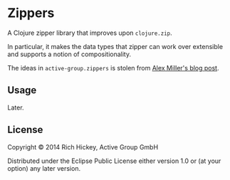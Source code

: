# Zippers

A Clojure zipper library that improves upon `clojure.zip`.

In particular, it makes the data types that zipper can work over
extensible and supports a notion of compositionality.

The ideas in `active-group.zippers` is stolen from [Alex Miller's blog
post](http://tech.puredanger.com/2010/10/22/zippers-with-records-in-clojure/).

## Usage

Later.

## License

Copyright © 2014 Rich Hickey, Active Group GmbH

Distributed under the Eclipse Public License either version 1.0 or (at
your option) any later version.

